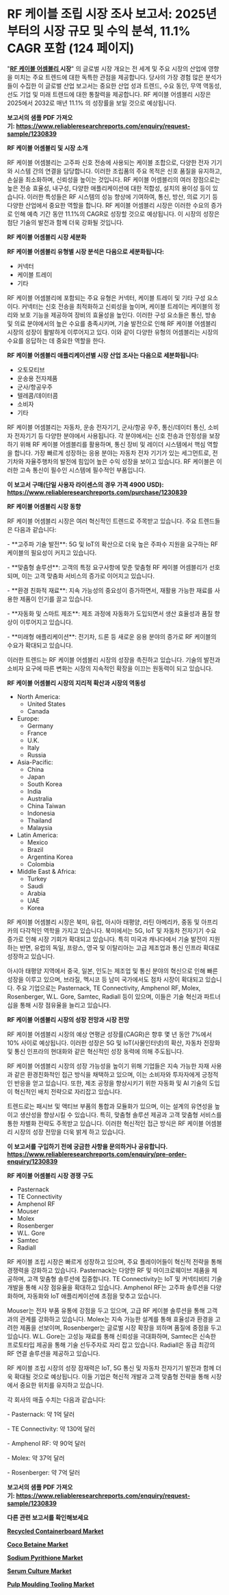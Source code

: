 <p><h1>RF 케이블 조립 시장 조사 보고서: 2025년부터의 시장 규모 및 수익 분석, 11.1% CAGR 포함 (124 페이지)</h1></p><p>"<strong><a href="https://www.reliableresearchreports.com/rf-cable-assembly-r1230839?utm_campaign=106&utm_medium=7&utm_source=Github&utm_content=ia&utm_term=17012025&utm_id=rf-cable-assembly">RF 케이블 어셈블리&nbsp;</a></strong><strong>시장</strong>" 의 글로벌 시장 개요는 전 세계 및 주요 시장의 산업에 영향을 미치는 주요 트렌드에 대한 독특한 관점을 제공합니다. 당사의 가장 경험 많은 분석가들이 수집한 이 글로벌 산업 보고서는 중요한 산업 성과 트렌드, 수요 동인, 무역 역동성, 선도 기업 및 미래 트렌드에 대한 통찰력을 제공합니다. RF 케이블 어셈블리 시장은 2025에서 2032로 매년 11.1% 의 성장률을 보일 것으로 예상됩니다.&nbsp;</p>
<p><strong>보고서의 샘플 PDF 가져오기:&nbsp;<a href="https://www.reliableresearchreports.com/enquiry/request-sample/1230839?utm_campaign=106&utm_medium=7&utm_source=Github&utm_content=ia&utm_term=17012025&utm_id=rf-cable-assembly">https://www.reliableresearchreports.com/enquiry/request-sample/1230839</a></strong></p>
<p><strong>RF 케이블 어셈블리 및 시장 소개</strong></p>
<p><p>RF 케이블 어셈블리는 고주파 신호 전송에 사용되는 케이블 조합으로, 다양한 전자 기기와 시스템 간의 연결을 담당합니다. 이러한 조립품의 주요 목적은 신호 품질을 유지하고, 손실을 최소화하며, 신뢰성을 높이는 것입니다. RF 케이블 어셈블리의 여러 장점으로는 높은 전송 효율성, 내구성, 다양한 애플리케이션에 대한 적합성, 설치의 용이성 등이 있습니다. 이러한 특성들은 RF 시스템의 성능 향상에 기여하여, 통신, 방산, 의료 기기 등 다양한 산업에서 중요한 역할을 합니다. RF 케이블 어셈블리 시장은 이러한 수요의 증가로 인해 예측 기간 동안 11.1%의 CAGR로 성장할 것으로 예상됩니다. 이 시장의 성장은 첨단 기술의 발전과 함께 더욱 강화될 것입니다.</p></p>
<p><strong>RF 케이블 어셈블리 시장 세분화</strong></p>
<p><strong>RF 케이블 어셈블리 유형별 시장 분석은 다음으로 세분화됩니다:</strong></p>
<p><ul><li>커넥터</li><li>케이블 트레이</li><li>기타</li></ul></p>
<p><p>RF 케이블 어셈블리에 포함되는 주요 유형은 커넥터, 케이블 트레이 및 기타 구성 요소이다. 커넥터는 신호 전송을 최적화하고 신뢰성을 높이며, 케이블 트레이는 케이블의 정리와 보호 기능을 제공하여 장비의 효율성을 높인다. 이러한 구성 요소들은 통신, 방송 및 의료 분야에서의 높은 수요를 충족시키며, 기술 발전으로 인해 RF 케이블 어셈블리 시장의 성장이 활발하게 이루어지고 있다. 이와 같이 다양한 유형의 어셈블리는 시장의 수요를 응답하는 데 중요한 역할을 한다.</p></p>
<p><strong>RF 케이블 어셈블리 애플리케이션별 시장 산업 조사는 다음으로 세분화됩니다:</strong></p>
<p><ul><li>오토모티브</li><li>운송용 전자제품</li><li>군사/항공우주</li><li>텔레콤/데이터콤</li><li>소비자</li><li>기타</li></ul></p>
<p><p>RF 케이블 어셈블리는 자동차, 운송 전자기기, 군사/항공 우주, 통신/데이터 통신, 소비자 전자기기 등 다양한 분야에서 사용됩니다. 각 분야에서는 신호 전송과 안정성을 보장하기 위해 RF 케이블 어셈블리를 활용하며, 통신 장비 및 레이더 시스템에서 핵심 역할을 합니다. 가장 빠르게 성장하는 응용 분야는 자동차 전자 기기가 있는 세그먼트로, 전기차와 자율주행차의 발전에 힘입어 높은 수익 성장을 보이고 있습니다. RF 케이블은 이러한 고속 통신이 필수인 시스템에 필수적인 부품입니다.</p></p>
<p><strong>이 보고서 구매(단일 사용자 라이센스의 경우 가격 4900 USD): <a href="https://www.reliableresearchreports.com/purchase/1230839?utm_campaign=106&utm_medium=7&utm_source=Github&utm_content=ia&utm_term=17012025&utm_id=rf-cable-assembly">https://www.reliableresearchreports.com/purchase/1230839</a></strong></p>
<p><strong>RF 케이블 어셈블리 시장 동향</strong></p>
<p><p>RF 케이블 어셈블리 시장은 여러 혁신적인 트렌드로 주목받고 있습니다. 주요 트렌드들은 다음과 같습니다:</p><p>- **고주파 기술 발전**: 5G 및 IoT의 확산으로 더욱 높은 주파수 지원을 요구하는 RF 케이블의 필요성이 커지고 있습니다.</p><p>- **맞춤형 솔루션**: 고객의 특정 요구사항에 맞춘 맞춤형 RF 케이블 어셈블리가 선호되며, 이는 고객 맞춤화 서비스의 증가로 이어지고 있습니다.</p><p>- **환경 친화적 재료**: 지속 가능성의 중요성이 증가하면서, 재활용 가능한 재료를 사용한 제품이 인기를 끌고 있습니다.</p><p>- **자동화 및 스마트 제조**: 제조 과정에 자동화가 도입되면서 생산 효율성과 품질 향상이 이루어지고 있습니다.</p><p>- **미래형 애플리케이션**: 전기차, 드론 등 새로운 응용 분야의 증가로 RF 케이블의 수요가 확대되고 있습니다.</p><p>이러한 트렌드는 RF 케이블 어셈블리 시장의 성장을 촉진하고 있습니다. 기술의 발전과 소비자 요구에 따른 변화는 시장의 지속적인 확장을 이끄는 원동력이 되고 있습니다.</p></p>
<p><strong>RF 케이블 어셈블리 시장의 지리적 확산과 시장의 역동성</strong></p>
<p><ul>
    <li>
        North America:
        <ul>
            <li>United States</li>
            <li>Canada</li>
        </ul>
    </li>
    <li>
        Europe:
        <ul>
            <li>Germany</li>
            <li>France</li>
            <li>U.K.</li>
            <li>Italy</li>
            <li>Russia</li>
        </ul>
    </li>
    <li>
        Asia-Pacific:
        <ul>
            <li>China</li>
            <li>Japan</li>
            <li>South Korea</li>
            <li>India</li>
            <li>Australia</li>
            <li>China Taiwan</li>
            <li>Indonesia</li>
            <li>Thailand</li>
            <li>Malaysia</li>
        </ul>
    </li>
    <li>
        Latin America:
        <ul>
            <li>Mexico</li>
            <li>Brazil</li>
            <li>Argentina Korea</li>
            <li>Colombia</li>
        </ul>
    </li>
    <li>
        Middle East & Africa:
        <ul>
            <li>Turkey</li>
            <li>Saudi</li>
            <li>Arabia</li>
            <li>UAE</li>
            <li>Korea</li>
        </ul>
    </li>
    </ul></p>
<p><p>RF 케이블 어셈블리 시장은 북미, 유럽, 아시아 태평양, 라틴 아메리카, 중동 및 아프리카의 다각적인 역학을 가지고 있습니다. 북미에서는 5G, IoT 및 자동차 전자기기 수요 증가로 인해 시장 기회가 확대되고 있습니다. 특히 미국과 캐나다에서 기술 발전이 지원하는 반면, 유럽의 독일, 프랑스, 영국 및 이탈리아는 고급 제조업과 통신 인프라 확대로 성장하고 있습니다. </p><p>아시아 태평양 지역에서 중국, 일본, 인도는 제조업 및 통신 분야의 혁신으로 인해 빠른 성장을 이루고 있으며, 브라질, 멕시코 등 남미 국가에서도 점차 시장이 확대되고 있습니다. 주요 기업으로는 Pasternack, TE Connectivity, Amphenol RF, Molex, Rosenberger, W.L. Gore, Samtec, Radiall 등이 있으며, 이들은 기술 혁신과 파트너십을 통해 시장 점유율을 늘리고 있습니다.</p></p>
<p><strong>RF 케이블 어셈블리 시장의 성장 전망과 시장 전망</strong></p>
<p><p>RF 케이블 어셈블리 시장의 예상 연평균 성장률(CAGR)은 향후 몇 년 동안 7%에서 10% 사이로 예상됩니다. 이러한 성장은 5G 및 IoT(사물인터넷)의 확산, 자동차 전장화 및 통신 인프라의 현대화와 같은 혁신적인 성장 동력에 의해 주도됩니다. </p><p>RF 케이블 어셈블리 시장의 성장 가능성을 높이기 위해 기업들은 지속 가능한 자재 사용과 같은 환경친화적인 접근 방식을 채택하고 있으며, 이는 소비자와 투자자에게 긍정적인 반응을 얻고 있습니다. 또한, 제조 공정을 향상시키기 위한 자동화 및 AI 기술의 도입이 혁신적인 배치 전략으로 자리잡고 있습니다. </p><p>트렌드로는 패시브 및 액티브 부품의 통합과 모듈화가 있으며, 이는 설계의 유연성을 높이고 생산성을 향상시킬 수 있습니다. 특히, 맞춤형 솔루션 제공과 고객 맞춤형 서비스를 통한 차별화 전략도 주목받고 있습니다. 이러한 혁신적인 접근 방식은 RF 케이블 어셈블리 시장의 성장 전망을 더욱 밝게 하고 있습니다.</p></p>
<p><strong>이 보고서를 구입하기 전에 궁금한 사항을 문의하거나 공유합니다. <a href="https://www.reliableresearchreports.com/enquiry/pre-order-enquiry/1230839?utm_campaign=106&utm_medium=7&utm_source=Github&utm_content=ia&utm_term=17012025&utm_id=rf-cable-assembly">https://www.reliableresearchreports.com/enquiry/pre-order-enquiry/1230839</a></strong></p>
<p><strong>RF 케이블 어셈블리 시장 경쟁 구도</strong></p>
<p><ul><li>Pasternack</li><li>TE Connectivity</li><li>Amphenol RF</li><li>Mouser</li><li>Molex</li><li>Rosenberger</li><li>W.L. Gore</li><li>Samtec</li><li>Radiall</li></ul></p>
<p><p>RF 케이블 조립 시장은 빠르게 성장하고 있으며, 주요 플레이어들이 혁신적 전략을 통해 경쟁력을 강화하고 있습니다. Pasternack는 다양한 RF 및 마이크로웨이브 제품을 제공하며, 고객 맞춤형 솔루션에 집중합니다. TE Connectivity는 IoT 및 커넥티비티 기술 개발을 통해 시장 점유율을 확대하고 있습니다. Amphenol RF는 고주파 솔루션을 다양화하며, 자동화와 IoT 애플리케이션에 초점을 맞추고 있습니다.</p><p>Mouser는 전자 부품 유통에 강점을 두고 있으며, 고급 RF 케이블 솔루션을 통해 고객과의 관계를 강화하고 있습니다. Molex는 지속 가능한 설계를 통해 효율성과 환경을 고려한 제품을 선보이며, Rosenberger는 글로벌 시장 확장을 꾀하며 품질에 중점을 두고 있습니다. W.L. Gore는 고성능 재료를 통해 신뢰성을 극대화하며, Samtec은 신속한 프로토타입 제공을 통해 기술 선두주자로 자리 잡고 있습니다. Radiall은 동급 최강의 RF 연결 솔루션을 제공하고 있습니다.</p><p>RF 케이블 조립 시장의 성장 잠재력은 IoT, 5G 통신 및 자동차 전자기기 발전과 함께 더욱 확대될 것으로 예상됩니다. 이들 기업은 혁신적 개발과 고객 맞춤형 전략을 통해 시장에서 중요한 위치를 유지하고 있습니다.</p><p>각 회사의 매출 수치는 다음과 같습니다:</p><p>- Pasternack: 약 1억 달러</p><p>- TE Connectivity: 약 130억 달러</p><p>- Amphenol RF: 약 90억 달러</p><p>- Molex: 약 37억 달러</p><p>- Rosenberger: 약 7억 달러</p></p>
<p><strong>보고서의 샘플 PDF 가져오기:&nbsp;<a href="https://www.reliableresearchreports.com/enquiry/request-sample/1230839?utm_campaign=106&utm_medium=7&utm_source=Github&utm_content=ia&utm_term=17012025&utm_id=rf-cable-assembly">https://www.reliableresearchreports.com/enquiry/request-sample/1230839</a></strong></p>
<p><strong></strong></p>
<p><strong></strong></p>
<p><strong></strong></p>
<p><strong></strong></p>
<p><strong>다른 관련 보고서를 확인해보세요</strong></p>
<p><strong><p><a href="https://github.com/ParvinKhatun77/Market-Research-Report-List-1/blob/main/recycled-containerboard-market.md?utm_campaign=106&utm_medium=7&utm_source=Github&utm_content=ia&utm_term=17012025&utm_id=rf-cable-assembly">Recycled Containerboard Market</a></p><p><a href="https://github.com/nathandecarvalho/Market-Research-Report-List-5/blob/main/coco-betaine-market.md?utm_campaign=106&utm_medium=7&utm_source=Github&utm_content=ia&utm_term=17012025&utm_id=rf-cable-assembly">Coco Betaine Market</a></p><p><a href="https://github.com/abbislposival/Market-Research-Report-List-1/blob/main/sodium-pyrithione-market.md?utm_campaign=106&utm_medium=7&utm_source=Github&utm_content=ia&utm_term=17012025&utm_id=rf-cable-assembly">Sodium Pyrithione Market</a></p><p><a href="https://github.com/DixieGrimes/Market-Research-Report-List-1/blob/main/serum-culture-market.md?utm_campaign=106&utm_medium=7&utm_source=Github&utm_content=ia&utm_term=17012025&utm_id=rf-cable-assembly">Serum Culture Market</a></p><p><a href="https://github.com/stephaniwo144/Market-Research-Report-List-1/blob/main/pulp-moulding-tooling-market.md?utm_campaign=106&utm_medium=7&utm_source=Github&utm_content=ia&utm_term=17012025&utm_id=rf-cable-assembly">Pulp Moulding Tooling Market</a></p></strong></p>
<p></p>